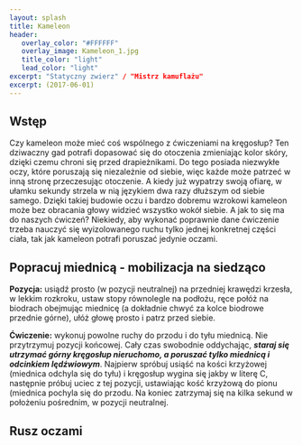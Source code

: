 ```yaml
---
layout: splash
title: Kameleon
header:
   overlay_color: "#FFFFFF"
   overlay_image: Kameleon_1.jpg
   title_color: "light"
   lead_color: "light"
excerpt: "Statyczny zwierz" / "Mistrz kamuflażu"
excerpt: (2017-06-01)
---
```


## Wstęp

Czy kameleon może mieć coś wspólnego z ćwiczeniami na kręgosłup? Ten dziwaczny gad potrafi dopasować się do otoczenia zmieniając kolor skóry, dzięki czemu chroni się przed drapieżnikami. Do tego posiada niezwykłe oczy, które poruszają się niezależnie od siebie, więc każde może patrzeć w inną stronę przeczesując otoczenie. A kiedy już wypatrzy swoją ofiarę, w ułamku sekundy strzela w nią językiem dwa razy dłuższym od siebie samego. Dzięki takiej budowie oczu i bardzo dobremu wzrokowi kameleon może bez obracania głowy widzieć wszystko wokół siebie.
A jak to się ma do naszych ćwiczeń? Niekiedy, aby wykonać poprawnie dane ćwiczenie trzeba nauczyć się wyizolowanego ruchu tylko jednej konkretnej części ciała, tak jak kameleon potrafi poruszać jedynie oczami.


## Popracuj miednicą - mobilizacja na siedząco

**Pozycja:**   usiądź prosto (w pozycji neutralnej) na przedniej krawędzi krzesła, w lekkim rozkroku, ustaw stopy równolegle na podłożu,  ręce połóż na biodrach obejmując miednicę (a dokładnie chwyć za kolce biodrowe przednie górne), ułóż głowę prosto i patrz przed siebie.

**Ćwiczenie:** wykonuj powolne ruchy do przodu i do tyłu miednicą. Nie przytrzymuj pozycji końcowej. Cały czas swobodnie oddychając, ***staraj się utrzymać górny kręgosłup nieruchomo, a poruszać tylko miednicą i odcinkiem lędźwiowym***. Najpierw spróbuj usiąść na kości krzyżowej (miednica odchyla się do tyłu) i kręgosłup wygina się jakby w literę C, następnie próbuj uciec z tej pozycji, ustawiając kość krzyżową do pionu (miednica pochyla się do przodu. Na koniec zatrzymaj się na kilka sekund w położeniu pośrednim, w pozycji neutralnej.


## Rusz oczami
